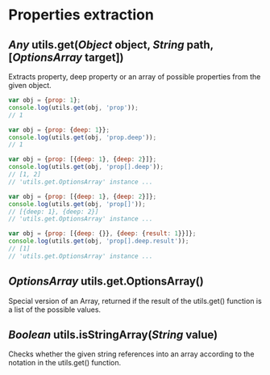 Properties extraction
=====================

*Any* utils.get(*Object* object, *String* path, [*OptionsArray* target])
------------------------------------------------------------------------

Extracts property, deep property or an array of possible properties from the given object.

```javascript
var obj = {prop: 1};
console.log(utils.get(obj, 'prop'));
// 1

var obj = {prop: {deep: 1}};
console.log(utils.get(obj, 'prop.deep'));
// 1

var obj = {prop: [{deep: 1}, {deep: 2}]};
console.log(utils.get(obj, 'prop[].deep'));
// [1, 2]
// 'utils.get.OptionsArray' instance ...

var obj = {prop: [{deep: 1}, {deep: 2}]};
console.log(utils.get(obj, 'prop[]'));
// [{deep: 1}, {deep: 2}]
// 'utils.get.OptionsArray' instance ...

var obj = {prop: [{deep: {}}, {deep: {result: 1}}]};
console.log(utils.get(obj, 'prop[].deep.result'));
// [1]
// 'utils.get.OptionsArray' instance ...
```

*OptionsArray* utils.get.OptionsArray()
---------------------------------------

Special version of an Array, returned if the result of the utils.get()
function is a list of the possible values.

*Boolean* utils.isStringArray(*String* value)
---------------------------------------------

Checks whether the given string references into an array according
to the notation in the utils.get() function.


